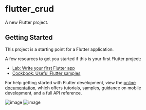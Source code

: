 # flutter_crud

A new Flutter project.

## Getting Started

This project is a starting point for a Flutter application.

A few resources to get you started if this is your first Flutter project:

- [Lab: Write your first Flutter app](https://docs.flutter.dev/get-started/codelab)
- [Cookbook: Useful Flutter samples](https://docs.flutter.dev/cookbook)

For help getting started with Flutter development, view the
[online documentation](https://docs.flutter.dev/), which offers tutorials,
samples, guidance on mobile development, and a full API reference.

![image](https://github.com/kauanmeira/flutter_crud/assets/114404211/486d8574-3e77-4b7f-937d-aa7a44fdf1a1)
![image](https://github.com/kauanmeira/flutter_crud/assets/114404211/de309a42-7d49-437d-86b0-d7f5c5b53699)



